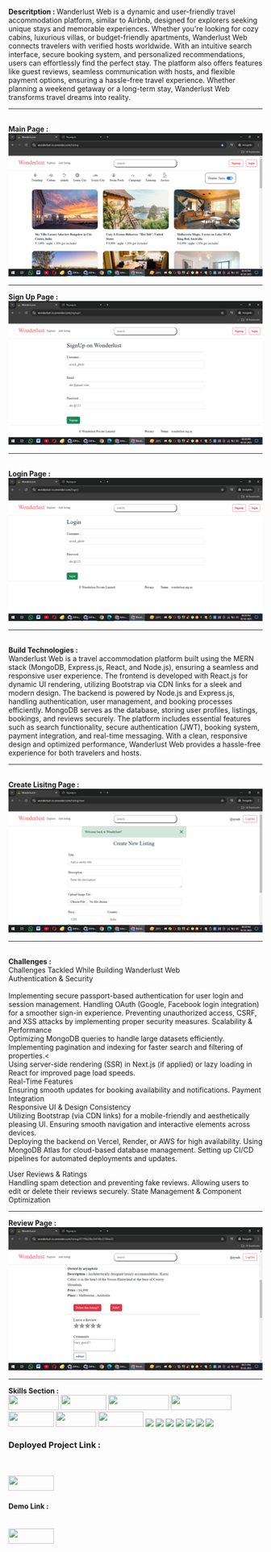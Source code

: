 <b>Descritption : </b> 
Wanderlust Web is a dynamic and user-friendly travel accommodation platform, similar to Airbnb, designed for explorers seeking unique stays and memorable experiences. Whether you're looking for cozy cabins, luxurious villas, or budget-friendly apartments, Wanderlust Web connects travelers with verified hosts worldwide. With an intuitive search interface, secure booking system, and personalized recommendations, users can effortlessly find the perfect stay. The platform also offers features like guest reviews, seamless communication with hosts, and flexible payment options, ensuring a hassle-free travel experience. Whether planning a weekend getaway or a long-term stay, Wanderlust Web transforms travel dreams into reality.
<hr>
<br>
<b>Main Page  : </b><br>
<img src="/public/main.png" alt="mainPage">
<hr>
<b>Sign Up Page : </b><br>
<img src="public/signup.png" alt="SignUp">
<hr>
<br>
<b>Login Page : </b> <br>
<img src="public/login.png" alt="Singup"> 
<hr>
<br>
<b>Build Technologies : </b><br>
Wanderlust Web is a travel accommodation platform built using the MERN stack (MongoDB, Express.js, React, and Node.js), ensuring a seamless and responsive user experience. The frontend is developed with React.js for dynamic UI rendering, utilizing Bootstrap via CDN links for a sleek and modern design. The backend is powered by Node.js and Express.js, handling authentication, user management, and booking processes efficiently. MongoDB serves as the database, storing user profiles, listings, bookings, and reviews securely. The platform includes essential features such as search functionality, secure authentication (JWT), booking system, payment integration, and real-time messaging. With a clean, responsive design and optimized performance, Wanderlust Web provides a hassle-free experience for both travelers and hosts.
<hr>
<br>
<b>Create Lisitng  Page : </b> <br>
<img src="public/create.png" alt="create"> 
<hr>
<br>
<b>Challenges  : </b> 
<br>
Challenges Tackled While Building Wanderlust Web<br>
Authentication & Security<br>
<br>
Implementing secure passport-based authentication for user login and session management.
Handling OAuth (Google, Facebook login integration) for a smoother sign-in experience.
Preventing unauthorized access, CSRF, and XSS attacks by implementing proper security measures.
Scalability & Performance
<br>
Optimizing MongoDB queries to handle large datasets efficiently.<br>
Implementing pagination and indexing for faster search and filtering of properties.<<br>
Using server-side rendering (SSR) in Next.js (if applied) or lazy loading in React for improved page load speeds.<br>
Real-Time Features
<br>
Ensuring smooth updates for booking availability and notifications.
Payment Integration
<br>
Responsive UI & Design Consistency
<br>
Utilizing Bootstrap (via CDN links) for a mobile-friendly and aesthetically pleasing UI.
Ensuring smooth navigation and interactive elements across devices.
<br>
Deploying the backend on Vercel, Render, or AWS for high availability.
Using MongoDB Atlas for cloud-based database management.
Setting up CI/CD pipelines for automated deployments and updates.<br>

User Reviews & Ratings<br>
Handling spam detection and preventing fake reviews.
Allowing users to edit or delete their reviews securely.
State Management & Component Optimization
<br><hr>
<b>Review Page : </b><br>
<img src="public/review.png" alt="review">
<hr>
<b>Skills Section : </b> 
<br>
<span><img src="https://img.shields.io/badge/-HTML5-E34F26?style=flat-square&logo=html5&logoColor=white" height="30px" width="100px"></span>
<span><img src="https://img.shields.io/badge/-CSS3-1572B6?style=flat-square&logo=css3" height="30px" width="90px" ></span>
<span><img src="https://img.shields.io/badge/Tailwind_CSS-e164e3?style=flat-square&logo=tailwindcss&logoColor=white" height="30px" width="120px" ></span>
<span><img src="https://img.shields.io/badge/RESTFULL_API--eeff6e?style=flat-square"
" height="30px" width="120px" ></span>
<span><img src="https://img.shields.io/badge/-MATERIAL_UI-ff6e6e?style=flat-square" height="30px" width="90px" ></span>
<span><img src="https://img.shields.io/badge/-RENDER-f23400?style=flat-square" height="30px" width="80px" ></span>
<span><img src="https://img.shields.io/badge/-JavaScript-black?style=flat-square&logo=javascript" height="30px" width="90px"></span>
<span><img src="https://camo.githubusercontent.com/84e0999fa027dedfb31a169d54da33fd98f9691c0b3aba4687a0e0a64cede44d/68747470733a2f2f696d672e736869656c64732e696f2f62616467652f6d7973716c2d2532333030662e7376673f7374796c653d666f722d7468652d6261646765266c6f676f3d6d7973716c266c6f676f436f6c6f723d7768697465"></span>
<span><img src="https://camo.githubusercontent.com/ec9b2bbaccf6915a29050ce24c10cd9b481b0c41b0bf5194add3e69f49a9be3c/68747470733a2f2f696d672e736869656c64732e696f2f62616467652f4d6f6e676f44422d2532333465613934622e7376673f7374796c653d666f722d7468652d6261646765266c6f676f3d6d6f6e676f6462266c6f676f436f6c6f723d7768697465"></span>
<span><img src="https://camo.githubusercontent.com/e01b1cfdcc52e26519db194c2a7b4b93eafe7a614a0dab69cfe967864a8f1119/68747470733a2f2f696d672e736869656c64732e696f2f62616467652f657870726573732e6a732d2532333430346435392e7376673f7374796c653d666f722d7468652d6261646765266c6f676f3d65787072657373266c6f676f436f6c6f723d253233363144414642"></span>
<span><img src="https://camo.githubusercontent.com/0d7ef95b10e93801a3bd8637bec636064d518a4c73366504ed50b04cf32a5727/68747470733a2f2f696d672e736869656c64732e696f2f62616467652f626f6f7473747261702d2532333536334437432e7376673f7374796c653d666f722d7468652d6261646765266c6f676f3d626f6f747374726170266c6f676f436f6c6f723d7768697465"></span>
<span><img src="https://camo.githubusercontent.com/8477a50d7210f0f3bf15fbe5b44809296b75f2101a2927818599d72c8ea72cef/68747470733a2f2f696d672e736869656c64732e696f2f62616467652f6e6f64652e6a732d3644413535463f7374796c653d666f722d7468652d6261646765266c6f676f3d6e6f64652e6a73266c6f676f436f6c6f723d7768697465"></span>
<span>
<span><img src="https://camo.githubusercontent.com/f93e05694a6f01f2f6a37713a454a942442a5ff2b33083891096a6f7e57842f8/68747470733a2f2f696d672e736869656c64732e696f2f62616467652f72656163742d2532333230323332612e7376673f7374796c653d666f722d7468652d6261646765266c6f676f3d7265616374266c6f676f436f6c6f723d253233363144414642"></span>
<span><img src="https://camo.githubusercontent.com/fd00f5fb76a02f6093a50142c52193fa6353f4a1b5199827c57cbe99d611b532/68747470733a2f2f696d672e736869656c64732e696f2f62616467652f4e504d2d2532334342333833372e7376673f7374796c653d666f722d7468652d6261646765266c6f676f3d6e706d266c6f676f436f6c6f723d7768697465"></span>
<br>
<h3>Deployed Project Link : </h3>
<br>
<br>
  <a href="https://wonderlust-in.onrender.com/listing">
         <img src="https://img.shields.io/badge/-Website_Link-blue?style=flat-square" height="30px" width="90px" >
   </a>
   <br>
   <h4>Demo Link : </h4> 
   <br>
    <a href="https://youtu.be/QUu4Kn83EOY">
         <img src="https://img.shields.io/badge/-Demo_Link-blue?style=flat-square" height="30px" width="90px" >
   </a> 
